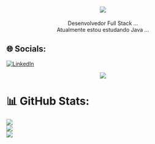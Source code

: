 <h1 align="center">
<img src="https://readme-typing-svg.herokuapp.com/?font=Righteous&size=35&center=true&vCenter=true&width=500&height=70&duration=4000&lines=olá!+👋;+me+chamo+Vinícius!;" />
</h1>
<div  align="center" >
  Desenvolvedor Full Stack ...
  <br>
 Atualmente estou estudando Java ...
</div>

## 🌐 Socials:
[![LinkedIn](https://img.shields.io/badge/LinkedIn-%230077B5.svg?logo=linkedin&logoColor=white)](https://www.linkedin.com/in/viniciuslssouza?lipi=urn%3Ali%3Apage%3Ad_flagship3_profile_view_base_contact_details%3BiI0%2BOzx0QkyFdmC9H%2FYG6A%3D%3D) 


<div align="center">

  <img src="https://skillicons.dev/icons?i=react,html,css,vscode,github,java,git,typescript" />
</div>

# 📊 GitHub Stats:
![](https://github-readme-stats.vercel.app/api?username=viniciusLsSouza&theme=dracula&hide_border=false&include_all_commits=false&count_private=false)<br/>
![](https://github-readme-streak-stats.herokuapp.com/?user=viniciusLsSouza&theme=dracula&hide_border=false)<br/>
![](https://github-readme-stats.vercel.app/api/top-langs/?username=viniciusLsSouza&theme=dracula&hide_border=false&include_all_commits=false&count_private=false&layout=compact)

<!-- Proudly created with GPRM ( https://gprm.itsvg.in ) -->
